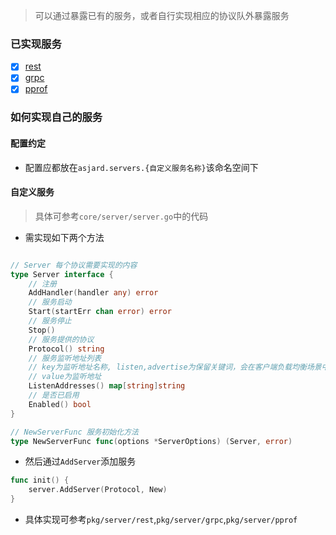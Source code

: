 > 可以通过暴露已有的服务，或者自行实现相应的协议队外暴露服务

### 已实现服务

- [x] [rest](./server-rest.md)
- [x] [grpc](./server-grpc.md)
- [x] [pprof](./server-pprof.md)

### 如何实现自己的服务

#### 配置约定

- 配置应都放在`asjard.servers.{自定义服务名称}`该命名空间下

#### 自定义服务

> 具体可参考`core/server/server.go`中的代码

- 需实现如下两个方法

```go

// Server 每个协议需要实现的内容
type Server interface {
	// 注册
	AddHandler(handler any) error
	// 服务启动
	Start(startErr chan error) error
	// 服务停止
	Stop()
	// 服务提供的协议
	Protocol() string
	// 服务监听地址列表
	// key为监听地址名称, listen,advertise为保留关键词，会在客户端负载均衡场景中用到
	// value为监听地址
	ListenAddresses() map[string]string
	// 是否已启用
	Enabled() bool
}

// NewServerFunc 服务初始化方法
type NewServerFunc func(options *ServerOptions) (Server, error)
```

- 然后通过`AddServer`添加服务

```go
func init() {
	server.AddServer(Protocol, New)
}
```

- 具体实现可参考`pkg/server/rest`,`pkg/server/grpc`,`pkg/server/pprof`
